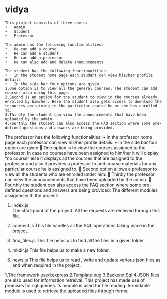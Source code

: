 # vidya
```
This project consists of three users:
•	Admin
•	Student
•	Professor
```
```
The admin has the following functionalities:
•	He can add a course
•	He can add a student
•	He can add a professor
•	He can also add and delete announcements
```
```
The student has the following functionalities:
•	In the student home page each student can view his/her profile details
•	In the side bar four options are given
1.One option is to view all the general courses. The student can add courses also using this page.
2.Second is an option for the student to view in the courses already enrolled by him/her. Here the student also gets access to download the resources pertaining to the particular course he or she has enrolled to.
3.Thirdly the student can view the announcements that have been uploaded by the admin.
4.Fourthly the student can also access the FAQ section where some pre-defined questions and answers are being provided.
 ```
The professor has the following functionalities:
•	In the professor home page each professor can view his/her profile details.
•	In the side bar four option are given
	One option is to view the courses assigned to the professor. In case no courses have been assigned to him/her it will display “no course” else it displays all the courses that are assigned to the professor and also it provides a professor to add course materials for any particular course he is assigned to.
	Second option allows a professor to view all the students who are enrolled under him.
	 Thirdly the professor can view the announcements that have been uploaded by the admin.
	Fourthly the student can also access the FAQ section where some pre-defined questions and answers are being provided.
The different modules assigned with the project:
1.	index.js		
The start-point of the project. All the requests are received through this file.

2.	connect.js
This file handles all the SQL operations taking place in the project.
3.	find_files.js
This file helps us to find all the files in a given folder.
4.	mkdir.js
This file helps us to make a new folder.
5.	news.js
This file helps us to read , write and update various json files as and when required in the project.



1.The framework used:express
2.Template:pug
3.Backend:Sql
4.JSON files are also used for information retreival.
This project has made use of promises for sql queries.
fs module is used for file reading.
formidable module is used to retrieve the uploaded files through forms.

